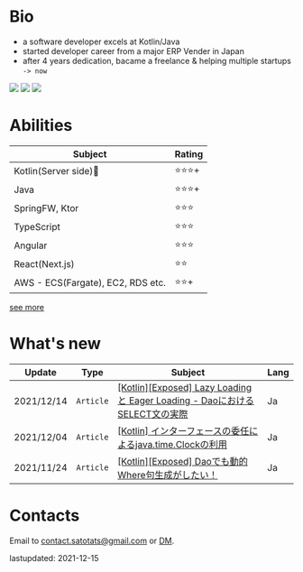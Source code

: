 # Bio
- a software developer excels at Kotlin/Java
- started developer career from a major ERP Vender in Japan
- after 4 years dedication, bacame a freelance & helping multiple startups `-> now`  

[![](https://img.shields.io/badge/-Twitter-blue)](https://twitter.com/4_5tatami)
[![](https://img.shields.io/badge/-Qiita-brightgreen)](https://qiita.com/sato_tats)
[![](https://img.shields.io/badge/-GitHub-lightgray)](https://github.com/satotats)

# Abilities
|Subject|Rating|
|---|---|
|Kotlin(Server side)🎉|⭐⭐⭐+|
|Java|⭐⭐⭐+|    
|SpringFW, Ktor|⭐⭐⭐|
|TypeScript|⭐⭐⭐|
|Angular|⭐⭐⭐|
|React(Next.js)|⭐⭐|
|AWS - ECS(Fargate), EC2, RDS etc.|⭐⭐+|
[see more](https://github.com/satotats/satotats/tree/master/abilities)

# What's new 
|Update|Type|Subject|Lang|
|---|---|---|---|
|2021/12/14|`Article`|[[Kotlin][Exposed] Lazy Loading と Eager Loading - DaoにおけるSELECT文の実際](https://qiita.com/sato_tats/items/6ef8c220eedb32a42695)|Ja|
|2021/12/04|`Article`|[[Kotlin] インターフェースの委任によるjava.time.Clockの利用](https://qiita.com/sato_tats/items/8b8612897c63c19964c2)|Ja|
|2021/11/24|`Article`|[[Kotlin][Exposed] Daoでも動的Where句生成がしたい！](https://qiita.com/sato_tats/items/b47c2f8ec834c28c620b)|Ja|

# Contacts
Email to contact.satotats@gmail.com or [DM](https://twitter.com/4_5tatami).

lastupdated: 2021-12-15

